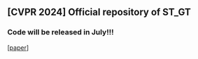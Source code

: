 ## [CVPR 2024] Official repository of ST_GT
### Code will be released in July!!!
[[paper](https://openaccess.thecvf.com/content/CVPR2024/papers/Yun_Compositional_Video_Understanding_with_Spatiotemporal_Structure-based_Transformers_CVPR_2024_paper.pdf)]
